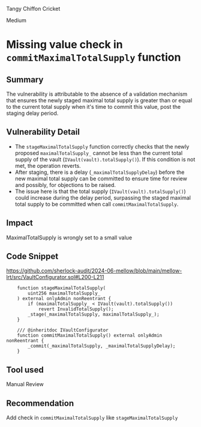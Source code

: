 Tangy Chiffon Cricket

Medium

# Missing value check in `commitMaximalTotalSupply` function

## Summary

The vulnerability is attributable to the absence of a validation mechanism that ensures the newly staged maximal total supply is greater than or equal to the current total supply when it's time to commit this value, post the staging delay period.

## Vulnerability Detail

- The `stageMaximalTotalSupply` function correctly checks that the newly proposed `maximalTotalSupply_` cannot be less than the current total supply of the vault (`IVault(vault).totalSupply()`). If this condition is not met, the operation reverts.
- After staging, there is a delay (`_maximalTotalSupplyDelay`) before the new maximal total supply can be committed to ensure time for review and possibly, for objections to be raised.
- The issue here is that the total supply (`IVault(vault).totalSupply()`) could increase during the delay period, surpassing the staged maximal total supply to be committed when call `commitMaximalTotalSupply`.

## Impact

MaximalTotalSupply is wrongly set to a small value

## Code Snippet

https://github.com/sherlock-audit/2024-06-mellow/blob/main/mellow-lrt/src/VaultConfigurator.sol#L200-L211

```solidity
    function stageMaximalTotalSupply(
        uint256 maximalTotalSupply_
    ) external onlyAdmin nonReentrant {
        if (maximalTotalSupply_ < IVault(vault).totalSupply())
            revert InvalidTotalSupply();
        _stage(_maximalTotalSupply, maximalTotalSupply_);
    }

    /// @inheritdoc IVaultConfigurator
    function commitMaximalTotalSupply() external onlyAdmin nonReentrant {
        _commit(_maximalTotalSupply, _maximalTotalSupplyDelay);
    }
```

## Tool used

Manual Review

## Recommendation

Add check in `commitMaximalTotalSupply` like `stageMaximalTotalSupply`
